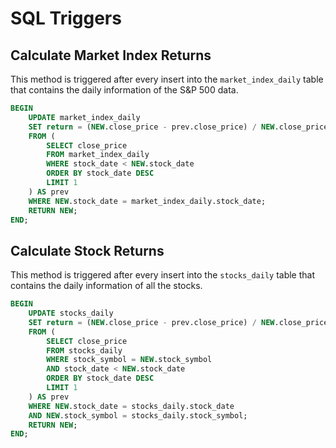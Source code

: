 # SQL Triggers

## Calculate Market Index Returns

This method is triggered after every insert into the `market_index_daily` table that contains the daily information of the S&P 500 data.

```sql
BEGIN
    UPDATE market_index_daily
    SET return = (NEW.close_price - prev.close_price) / NEW.close_price
    FROM (
        SELECT close_price
        FROM market_index_daily
        WHERE stock_date < NEW.stock_date
        ORDER BY stock_date DESC
        LIMIT 1
    ) AS prev
    WHERE NEW.stock_date = market_index_daily.stock_date;
    RETURN NEW;
END;
```

## Calculate Stock Returns

This method is triggered after every insert into the `stocks_daily` table that contains the daily information of all the stocks.

```sql
BEGIN
    UPDATE stocks_daily
    SET return = (NEW.close_price - prev.close_price) / NEW.close_price
    FROM (
        SELECT close_price
        FROM stocks_daily
        WHERE stock_symbol = NEW.stock_symbol
        AND stock_date < NEW.stock_date
        ORDER BY stock_date DESC
        LIMIT 1
    ) AS prev
    WHERE NEW.stock_date = stocks_daily.stock_date
    AND NEW.stock_symbol = stocks_daily.stock_symbol;
    RETURN NEW;
END;
```
